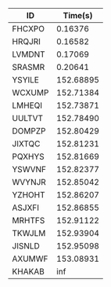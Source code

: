 |ID|Time(s)|
|-|-|
|FHCXPO|0.16376|
|HRQJRI|0.16582|
|LVMDNT|0.17069|
|SRASMR|0.20641|
|YSYILE|152.68895|
|WCXUMP|152.71384|
|LMHEQI|152.73871|
|UULTVT|152.78490|
|DOMPZP|152.80429|
|JIXTQC|152.81231|
|PQXHYS|152.81669|
|YSWVNF|152.82377|
|WVYNJR|152.85042|
|YZHOHT|152.86207|
|ASJXFI|152.86855|
|MRHTFS|152.91122|
|TKWJLM|152.93904|
|JISNLD|152.95098|
|AXUMWF|153.08931|
|KHAKAB|inf|
